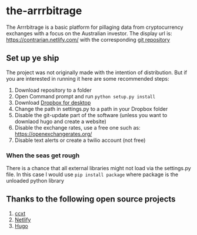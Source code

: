 # the-arrrbitrage
The Arrrbitrage is a basic platform for pillaging data from cryptocurrency exchanges with a focus on the Australian investor. The display url is: https://contrarian.netlify.com/ with the corresponding [git repository](https://github.com/Tehsurfer/hugo-contrarian)
## Set up ye ship 
The project was not originally made with the intention of distribution. But if you are interested in running it here are some recommended steps:
1. Download repository to a folder 
1. Open Command prompt and run `python setup.py install` 
1. Download [Dropbox for desktop](https://www.dropbox.com/install) 
1. Change the path in settings.py to a path in your Dropbox folder 
1. Disable the git-update part of the software (unless you want to downlaod hugo and create a website)
1. Disable the exchange rates, use a free one such as: https://openexchangerates.org/
1. Disable text alerts or create a twilio account (not free)
### When the seas get rough 
There is a chance that all external libraries might not load via the settings.py file. In this case I would use `pip install package` where package is the unloaded python library 
## Thanks to the following open source projects
1. [ccxt](https://github.com/ccxt/ccxt#ccxt--cryptocurrency-exchange-trading-library) 
1. [Netlify](https://www.netlify.com/) 
1. [Hugo](https://github.com/gohugoio/hugo)
